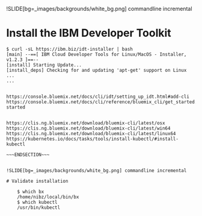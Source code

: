 

!SLIDE[bg=_images/backgrounds/white_bg.png] commandline incremental

# Install the IBM Developer Toolkit

    $ curl -sL https://ibm.biz/idt-installer | bash
    [main] --==[ IBM Cloud Developer Tools for Linux/MacOS - Installer, v1.2.3 ]==--
    [install] Starting Update...
    [install_deps] Checking for and updating 'apt-get' support on Linux
    ...
    ...


~~~SECTION:notes~~~

https://console.bluemix.net/docs/cli/idt/setting_up_idt.html#add-cli
https://console.bluemix.net/docs/cli/reference/bluemix_cli/get_started.html#getting-started


https://clis.ng.bluemix.net/download/bluemix-cli/latest/osx
https://clis.ng.bluemix.net/download/bluemix-cli/latest/win64
https://clis.ng.bluemix.net/download/bluemix-cli/latest/linux64
https://kubernetes.io/docs/tasks/tools/install-kubectl/#install-kubectl

~~~ENDSECTION~~~


!SLIDE[bg=_images/backgrounds/white_bg.png] commandline incremental

# Validate installation

    $ which bx
    /home/nibz/local/bin/bx
    $ which kubectl
    /usr/bin/kubectl


